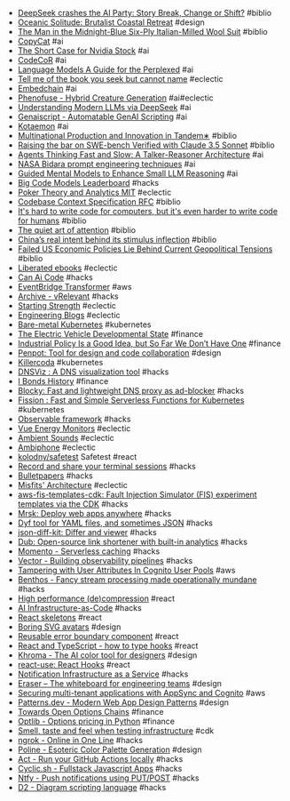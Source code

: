 - [DeepSeek crashes the AI Party: Story Break, Change or Shift?](https://aswathdamodaran.blogspot.com/2025/01/deepseek-crashes-ai-party-story-break.html) #biblio
- [Oceanic Solitude: Brutalist Coastal Retreat](https://www.amazingarchitecture.com/visualization/oceanic-solitude-brutalist-coastal-retreat-by-monika-pancheva) #design
- [The Man in the Midnight-Blue Six-Ply Italian-Milled Wool Suit](https://www.theatlantic.com/magazine/archive/2025/03/gary-shteyngart-bespoke-suit-mens-fashion-self-love/681441/) #biblio
- [CopyCat](https://www.runcopycat.com/) #ai
- [The Short Case for Nvidia Stock](https://youtubetranscriptoptimizer.com/blog/05_the_short_case_for_nvda) #ai
- [CodeCoR](https://anonymous.4open.science/r/CodeCoR-3EFC/README.md) #ai
- [Language Models A Guide for the Perplexed](https://arxiv.org/pdf/2311.17301) #ai
- [Tell me of the book you seek but cannot name](https://en.app/) #eclectic
- [Embedchain](https://embedchain.ai/) #ai
- [Phenofuse - Hybrid Creature Generation](https://phenofuse.io/) #ai#eclectic
- [Understanding Modern LLMs via DeepSeek](https://planetbanatt.net/articles/deepseek.html) #ai
- [Genaiscript - Automatable GenAI Scripting](https://github.com/microsoft/genaiscript) #ai
- [Kotaemon](https://github.com/Cinnamon/kotaemon) #ai
- [Multinational Production and Innovation in Tandem∗](https://www.freit.org/EIIT/2023/selected/liu.pdf) #biblio
- [Raising the bar on SWE-bench Verified with Claude 3.5 Sonnet](https://www.anthropic.com/research/swe-bench-sonnet) #biblio
- [Agents Thinking Fast and Slow: A Talker-Reasoner Architecture](https://arxiv.org/abs/2410.08328) #ai
- [NASA Bidara prompt engineering techniques](https://freedium.cfd/https://mychen76.medium.com/nasa-bidara-bot-inspired-prompt-engineering-techniques-74107e11a32e) #ai
- [Guided Mental Models to Enhance Small LLM Reasoning](https://freedium.cfd/https://mychen76.medium.com/intuitive-thinker-introducing-guided-mental-models-to-enhance-small-llm-reasoning-13fd1b3dc353) #ai
- [Big Code Models Leaderboard](https://huggingface.co/spaces/bigcode/bigcode-models-leaderboard) #hacks
- [Poker Theory and Analytics MIT](https://ocw.mit.edu/courses/15-s50-poker-theory-and-analytics-january-iap-2015/video_galleries/lecture-videos/) #eclectic
- [Codebase Context Specification RFC](https://agenticinsights.substack.com/p/codebase-context-specification-rfc) #biblio
- [It's hard to write code for computers, but it's even harder to write code for humans](https://erikbern.com/2024/09/27/its-hard-to-write-code-for-humans.html) #biblio
- [The quiet art of attention](https://billwear.github.io/art-of-attention.html) #biblio
- [China’s real intent behind its stimulus inflection](https://www.ft.com/content/008443cd-bb44-4b4f-b60e-17894fdba221) #biblio
- [Failed US Economic Policies Lie Behind Current Geopolitical Tensions](https://roburie.substack.com/p/failed-us-economic-policies-lie-behind) #biblio
- [Liberated ebooks](https://standardebooks.org) #eclectic
- [Can Ai Code](https://huggingface.co/spaces/mike-ravkine/can-ai-code-results) #hacks
- [EventBridge Transformer](https://eventbridge-transformer.vercel.app/) #aws
- [Archive - vRelevant](https://vrelevant.net/archive/) #hacks
- [Starting Strength](https://www.athlegan.com/starting-strength) #eclectic
- [Engineering Blogs](https://engineeringblogs.xyz/) #eclectic
- [Bare-metal Kubernetes](https://datavirke.dk/posts/bare-metal-kubernetes-part-1-talos-on-hetzner/) #kubernetes
- [The Electric Vehicle Developmental State](https://www.phenomenalworld.org/analysis/byd/) #finance
- [Industrial Policy Is a Good Idea, but So Far We Don’t Have One](https://www.ineteconomics.org/perspectives/blog/industrial-policy-is-a-good-idea-but-so-far-we-dont-have-one) #finance
- [Penpot: Tool for design and code collaboration](https://github.com/penpot/penpot) #design
- [Killercoda](https://killercoda.com/playgrounds/) #kubernetes
- [DNSViz : A DNS visualization tool](https://dnsviz.net/) #hacks
- [I Bonds History](http://eyebonds.info/ibonds/index.html) #finance
- [Blocky: Fast and lightweight DNS proxy as ad-blocker](https://github.com/0xERR0R/blocky) #hacks
- [Fission : Fast and Simple Serverless Functions for Kubernetes](https://github.com/fission/fission) #kubernetes
- [Observable framework](https://github.com/observablehq/framework) #hacks
- [Vue Energy Monitors](https://www.emporiaenergy.com/energy-monitors/) #eclectic
- [Ambient Sounds](https://mynoise.net/index.php) #eclectic
- [Ambiphone](https://ambiph.one/) #eclectic
- [kolodny/safetest](https://github.com/kolodny/safetest) Safetest #react
- [Record and share your terminal sessions](https://asciinema.org/) #hacks
- [Bulletpapers](https://www.bulletpapers.ai/) #hacks
- [Misfits' Architecture](https://misfitsarchitecture.com/) #eclectic
- [aws-fis-templates-cdk: Fault Injection Simulator (FIS) experiment templates via the CDK](https://github.com/adhorn/aws-fis-templates-cdk) #hacks
- [Mrsk: Deploy web apps anywhere](https://github.com/mrsked/mrsk) #hacks
- [Dyf tool for YAML files, and sometimes JSON](https://github.com/homeport/dyff) #hacks
- [json-diff-kit: Differ and viewer](https://github.com/RexSkz/json-diff-kit) #hacks
- [Dub: Open-source link shortener with built-in analytics](https://github.com/steven-tey/dub) #hacks
- [Momento - Serverless caching](https://www.gomomento.com/) #hacks
- [Vector - Building observability pipelines](https://vector.dev/) #hacks
- [Tampering with User Attributes In Cognito User Pools](https://blog.doyensec.com/2023/01/24/tampering-unrestricted-user-attributes-aws-cognito.html) #aws
- [Benthos - Fancy stream processing made operationally mundane](https://www.benthos.dev/) #hacks
- [High performance (de)compression](https://github.com/101arrowz/fflate) #react
- [AI Infrastructure-as-Code](https://github.com/gofireflyio/aiac) #hacks
- [React skeletons](https://github.com/dvtng/react-loading-skeleton) #react
- [Boring SVG avatars](https://github.com/boringdesigners/boring-avatars) #design
- [Reusable error boundary component](https://github.com/bvaughn/react-error-boundary) #react
- [React and TypeScript - how to type hooks](https://devtrium.com/posts/react-typescript-how-to-type-hooks) #react
- [Khroma - The AI color tool for designers](https://www.khroma.co/) #design
- [react-use: React Hooks](https://github.com/streamich/react-use) #react
- [Notification Infrastructure as a Service](https://engagespot.co/) #hacks
- [Eraser – The whiteboard for engineering teams](https://www.eraser.io/home) #design
- [Securing multi-tenant applications with AppSync and Cognito](https://theburningmonk.com/2021/03/how-to-secure-multi-tenant-applications-with-appsync-and-cognito/) #aws
- [Patterns.dev - Modern Web App Design Patterns](https://patterns.dev/) #design
- [Towards Open Options Chains](https://chrischow.github.io/dataandstuff/2022-01-13-open-options-chains-part-i/) #finance
- [Optlib - Options pricing in Python](https://github.com/dbrojas/optlib) #finance
- [Smell, taste and feel when testing infrastructure](https://www.tecracer.com/blog/cdk-cit-part2a/) #cdk
- [ngrok - Online in One Line](https://ngrok.com/) #hacks
- [Poline - Esoteric Color Palette Generation](https://meodai.github.io/poline/) #design
- [Act - Run your GitHub Actions locally](https://github.com/nektos/act) #hacks
- [Cyclic.sh - Fullstack Javascript Apps](https://www.cyclic.sh/) #hacks
- [Ntfy - Push notifications using PUT/POST](https://github.com/binwiederhier/ntfy) #hacks
- [D2 - Diagram scripting language](https://github.com/terrastruct/d2) #hacks
